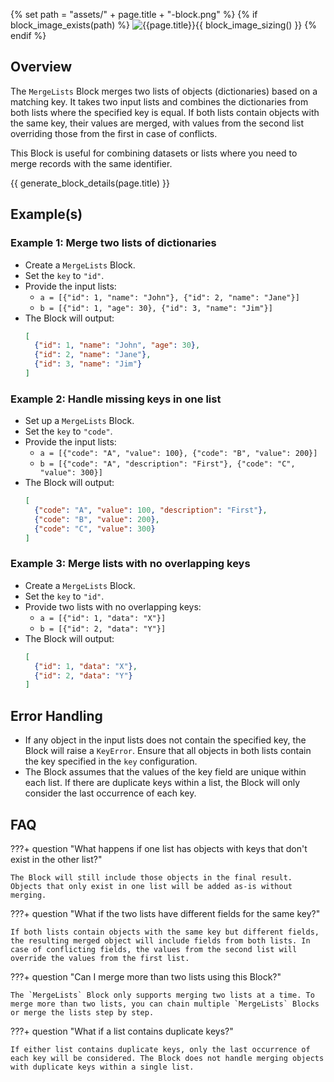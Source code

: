 {% set path = "assets/" + page.title + "-block.png" %}
{% if block_image_exists(path) %}
![{{page.title}}]({{path}}){{ block_image_sizing() }}
{% endif %}

## Overview
The `MergeLists` Block merges two lists of objects (dictionaries) based on a matching key. It takes two input lists and combines the dictionaries from both lists where the specified key is equal. If both lists contain objects with the same key, their values are merged, with values from the second list overriding those from the first in case of conflicts.

This Block is useful for combining datasets or lists where you need to merge records with the same identifier.

{{ generate_block_details(page.title) }}

## Example(s)

### Example 1: Merge two lists of dictionaries
- Create a `MergeLists` Block.
- Set the `key` to `"id"`.
- Provide the input lists:
  - `a = [{"id": 1, "name": "John"}, {"id": 2, "name": "Jane"}]`
  - `b = [{"id": 1, "age": 30}, {"id": 3, "name": "Jim"}]`
- The Block will output:
  ```json
  [
    {"id": 1, "name": "John", "age": 30},
    {"id": 2, "name": "Jane"},
    {"id": 3, "name": "Jim"}
  ]
  ```

### Example 2: Handle missing keys in one list
- Set up a `MergeLists` Block.
- Set the `key` to `"code"`.
- Provide the input lists:
  - `a = [{"code": "A", "value": 100}, {"code": "B", "value": 200}]`
  - `b = [{"code": "A", "description": "First"}, {"code": "C", "value": 300}]`
- The Block will output:
  ```json
  [
    {"code": "A", "value": 100, "description": "First"},
    {"code": "B", "value": 200},
    {"code": "C", "value": 300}
  ]
  ```

### Example 3: Merge lists with no overlapping keys
- Create a `MergeLists` Block.
- Set the `key` to `"id"`.
- Provide two lists with no overlapping keys:
  - `a = [{"id": 1, "data": "X"}]`
  - `b = [{"id": 2, "data": "Y"}]`
- The Block will output:
  ```json
  [
    {"id": 1, "data": "X"},
    {"id": 2, "data": "Y"}
  ]
  ```

## Error Handling
- If any object in the input lists does not contain the specified key, the Block will raise a `KeyError`. Ensure that all objects in both lists contain the key specified in the `key` configuration.
- The Block assumes that the values of the key field are unique within each list. If there are duplicate keys within a list, the Block will only consider the last occurrence of each key.

## FAQ

???+ question "What happens if one list has objects with keys that don't exist in the other list?"
    
    The Block will still include those objects in the final result. Objects that only exist in one list will be added as-is without merging.

???+ question "What if the two lists have different fields for the same key?"
    
    If both lists contain objects with the same key but different fields, the resulting merged object will include fields from both lists. In case of conflicting fields, the values from the second list will override the values from the first list.

???+ question "Can I merge more than two lists using this Block?"
    
    The `MergeLists` Block only supports merging two lists at a time. To merge more than two lists, you can chain multiple `MergeLists` Blocks or merge the lists step by step.

???+ question "What if a list contains duplicate keys?"
    
    If either list contains duplicate keys, only the last occurrence of each key will be considered. The Block does not handle merging objects with duplicate keys within a single list.